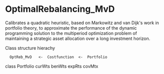 # OptimalRebalancing_MvD
Calibrates a quadratic heuristic, based on Markowitz and van Dijk's work in portfolio theory, to approximate the performance of the dynamic programming solution to the multiperiod optimization problem of maintaining a strategic asset allocation over a long investment horizon.

Class structure hierachy

      OptReb_MvD   <-  Costfunction  <-  Portfolio
      
class Portfolio
  curWts
  benWts
  expRts
  covMtx
    
